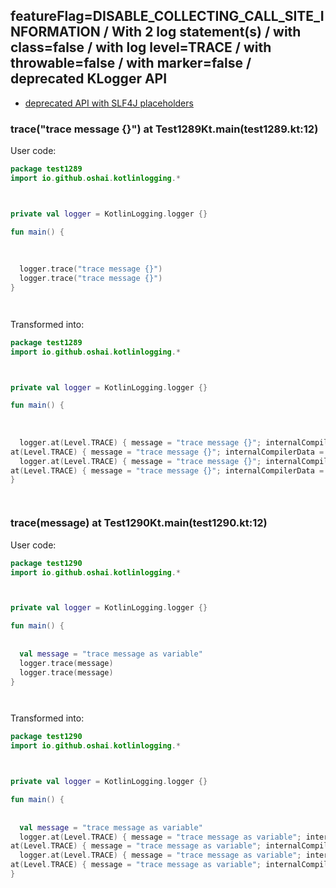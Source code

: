 ## featureFlag=DISABLE_COLLECTING_CALL_SITE_INFORMATION / With 2 log statement(s) / with class=false / with log level=TRACE / with throwable=false / with marker=false / deprecated KLogger API

* [deprecated API with SLF4J placeholders](deprecated-slf4j-placeholders.md)

###  trace("trace message {}") at Test1289Kt.main(test1289.kt:12)

User code:
```kotlin
package test1289
import io.github.oshai.kotlinlogging.*



private val logger = KotlinLogging.logger {}

fun main() {
  
  
  
  logger.trace("trace message {}")
  logger.trace("trace message {}")
}




```
  
Transformed into:
```kotlin
package test1289
import io.github.oshai.kotlinlogging.*



private val logger = KotlinLogging.logger {}

fun main() {
  
  
  
  logger.at(Level.TRACE) { message = "trace message {}"; internalCompilerData = KLoggingEventBuilder.InternalCompilerData(messageTemplate = "\"trace message {}\"")
at(Level.TRACE) { message = "trace message {}"; internalCompilerData = KLoggingEventBuilder.InternalCompilerData(messageTemplate = "\"trace message {}\"")
  logger.at(Level.TRACE) { message = "trace message {}"; internalCompilerData = KLoggingEventBuilder.InternalCompilerData(messageTemplate = "\"trace message {}\"")
at(Level.TRACE) { message = "trace message {}"; internalCompilerData = KLoggingEventBuilder.InternalCompilerData(messageTemplate = "\"trace message {}\"")
}




```

###  trace(message) at Test1290Kt.main(test1290.kt:12)

User code:
```kotlin
package test1290
import io.github.oshai.kotlinlogging.*



private val logger = KotlinLogging.logger {}

fun main() {
  
  
  val message = "trace message as variable"
  logger.trace(message)
  logger.trace(message)
}




```
  
Transformed into:
```kotlin
package test1290
import io.github.oshai.kotlinlogging.*



private val logger = KotlinLogging.logger {}

fun main() {
  
  
  val message = "trace message as variable"
  logger.at(Level.TRACE) { message = "trace message as variable"; internalCompilerData = KLoggingEventBuilder.InternalCompilerData(messageTemplate = "message")
at(Level.TRACE) { message = "trace message as variable"; internalCompilerData = KLoggingEventBuilder.InternalCompilerData(messageTemplate = "message")
  logger.at(Level.TRACE) { message = "trace message as variable"; internalCompilerData = KLoggingEventBuilder.InternalCompilerData(messageTemplate = "message")
at(Level.TRACE) { message = "trace message as variable"; internalCompilerData = KLoggingEventBuilder.InternalCompilerData(messageTemplate = "message")
}




```
